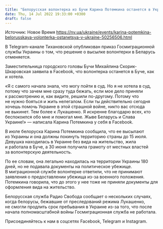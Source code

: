 ```yaml
---
title: "Белорусская волонтерка из Бучи Карина Потемкина останется в Украине. ГМС отменила решение о высылке"
date: Thu, 14 Jul 2022 19:33:00 +0300
draft: false
---
```

Источник: Новое Время https://nv.ua/ukraine/events/karina-potemkina-belorusskaya-volonterka-ostanetsya-v-ukraine-50256506.html


 В Telegram-канале Тихановской опубликован приказ Госмиграционной службы Украины о том, что решение о высылке волонтерки в Беларусь отменяется.

Заместительница городского головы Бучи Михайлина Скорик-Шкаровская заявила в Facebook, что волонтерка останется в Буче, как и хотела.

«Я с самого начала знала, что могу пойти в суд. Но я не хотела в суд, потому что зачем мне сразу туда бежать, если мое дело приняли к рассмотрению и, как видите, решили по-другому. Потому что не нужно бояться и жить нелегалом. Если ты действительно сегодня хочешь помочь Украине в этой страшной войне, никто вас отсюда не выкинет. Тем более к Лукашенко. Я искренне благодарю всех, кто беспокоился обо мне и помогал мне. Жыве Беларусь и Слава Украине!» — написала Карина Потемкина у себя в Facebook.

В июле белоруска Карина Потемкина сообщила, что ее высылают из Украины и она должны покинуть территорию страны до 15 июля. Девушка находилась в Украине без вида на жительство, жила и работала в Буче, а 30 июня получила грамоту от местных властей за волонтерскую деятельность.

По ее словам, она легально находилась на территории Украины 180 дней, но не подавала документы на политическое убежище. В миграционной службе волонтерке ответили, что не принимают заявления о предоставлении убежища из-за военного положения. Потемкина говорила, что до этого у нее тоже не приняли документы для оформления вида на жительство.

Белорусская служба Радио Свобода сообщает о нескольких случаях, когда белорусы, бежавшие от преследований режима Лукашенко, не смогли продлить срок пребывания в Украине из-за того, что после начала полномасштабной войны Госмиграционная служба не работала.

Присоединяйтесь к нам в соцсетях Facebook, Telegram и Instagram.
